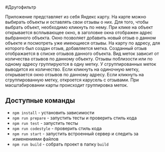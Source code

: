 #Другофильтр

Приложение представляет из себя Яндекс карту. На карте можно выбирать объекты и оставлять свои отзывы о них. 
Для того, чтобы выбрать объект, необходимо кликнуть по нему. 
При клике на объект открывается всплывающее окно, в заголовке окна отображен адрес выбранного объекта. 
Окно позволяет добавить новый отзыв о данном объекте и посмотреть уже имеющиеся отзывы. 
На карту по адресу, для которого был создан отзыв, добавляется метка. Созданный отзыв отображается в списке отзывов данного объекта.
Вид меток зависит от количества отзывов по данному объекту. Отзывы поблизости или по одному адресу группируются в одну метку. У сгруппированных меток выводится их количество.
Если кликнуть на одиночную метку, открывается окно отзывов по данному адресу.
Если кликнуть на сгруппированную метку, откроется карусель с отзывами.
При масштабировании карты происходит группировка меток.



## Доступные команды
* `npm install` - установить зависимости
* `npm run prepare` - запустить тесты и проверить стиль кода
* `npm run test` - запустить тесты
* `npm run codestyle` - проверить стиль кода
* `npm run start` - запустить встроенный сервер и следить за изменениями файлов
* `npm run build` - собрать проект в папку `build`
